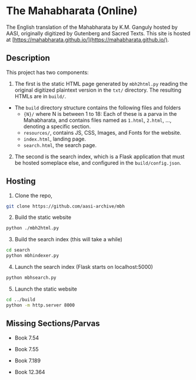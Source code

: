 # The Mahabharata (Online)

The English translation of the Mahabharata by K.M. Ganguly hosted by AASI, originally digitized by Gutenberg and Sacred Texts. This site is hosted at [https://mahabharata.github.io/](https://mahabharata.github.io/).

## Description

This project has two components:

1. The first is the static HTML page generated by `mbh2html.py` reading the original digitized plaintext version in the `txt/` directory. The resulting HTMLs are in `build/`.
  - The `build` directory structure contains the following files and folders
    - `{N}/` where N is between 1 to 18: Each of these is a parva in the Mahabharata, and contains files named as `1.html`, `2.html`, ..., denoting a specific section.
    - `resources/`, contains JS, CSS, Images, and Fonts for the website.
    - `index.html`, landing page.
    - `search.html`, the search page.
2. The second is the search index, which is a Flask application that must be hosted someplace else, and configured in the `build/config.json`.

## Hosting

1. Clone the repo,
```bash
git clone https://github.com/aasi-archive/mbh
```
2. Build the static website
```bash
python ./mbh2html.py
```
3. Build the search index (this will take a while)
```bash
cd search
python mbhindexer.py 
```
4. Launch the search index (Flask starts on localhost:5000)
```bash
python mbhsearch.py
```
5. Launch the static website
```bash
cd ../build
python -m http.server 8000
```

## Missing Sections/Parvas

- Book 7.54
- Book 7.55
- Book 7.189

- Book 12.364